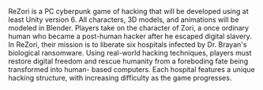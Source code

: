 ReZori is a PC cyberpunk game of hacking that will be developed using at least Unity version 6.
All characters, 3D models, and animations will be modeled in Blender.
Players take on the character of Zori, a once ordinary human who became a post-human hacker
after he escaped digital slavery. In ReZori, their mission is to liberate six hospitals infected by
Dr. Brayan's biological ransomware. Using real-world hacking techniques, players must restore
digital freedom and rescue humanity from a foreboding fate being transformed into human-
based computers. Each hospital features a unique hacking structure, with increasing difficulty as
the game progresses.
